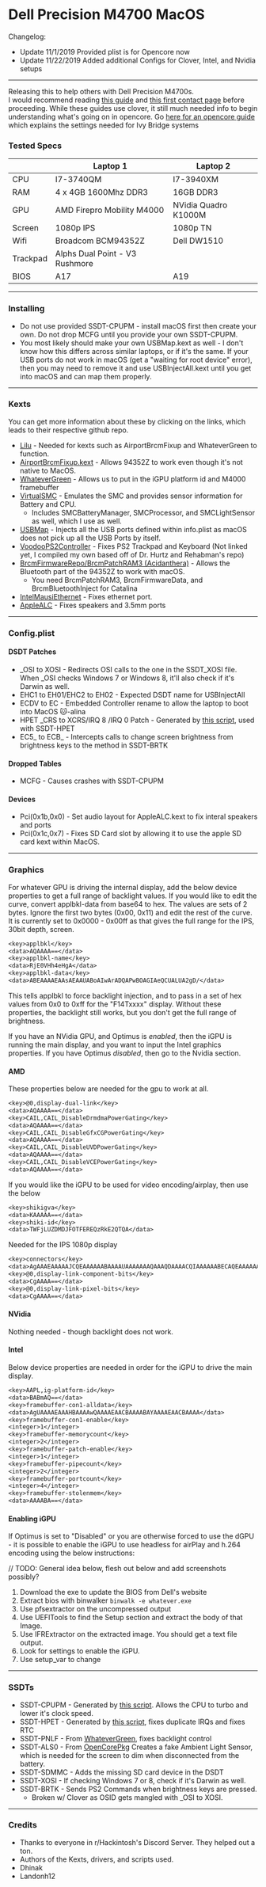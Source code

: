# Dell Precision M4700 MacOS

Changelog:
- Update 11/1/2019   Provided plist is for Opencore now  
- Update 11/22/2019 Added additional Configs for Clover, Intel, and Nvidia setups
___
Releasing this to help others with Dell Precision M4700s.  
I would recommend reading [this guide](https://hackintosh.gitbook.io/-r-hackintosh-vanilla-desktop-guide/) and [this first contact page](https://internet-install.gitbook.io/macos-internet-install/) before proceeding. While these guides use clover, it still much needed info to begin understanding what's going on in opencore. Go [here for an opencore guide](https://khronokernel-2.gitbook.io/opencore-vanilla-desktop-guide/) which explains the settings needed for Ivy Bridge systems

### Tested Specs

| |Laptop 1| Laptop 2 |
|---|---|---|
| CPU |  I7-3740QM  |  I7-3940XM  |
| RAM  | 4 x 4GB 1600Mhz DDR3  | 16GB DDR3 |
| GPU  | AMD Firepro Mobility M4000  |  NVidia Quadro K1000M |
| Screen  | 1080p IPS | 1080p TN |
| Wifi  |  Broadcom BCM94352Z  | Dell DW1510 |
| Trackpad  | Alphs Dual Point - V3 Rushmore  | |
| BIOS | A17 | A19 |

___
### Installing
* Do not use provided SSDT-CPUPM - install macOS first then create your own. Do not drop MCFG until you provide your own SSDT-CPUPM.
* You most likely should make your own USBMap.kext as well - I don't know how this differs across similar laptops, or if it's the same. If your USB ports do not work in macOS (get a "waiting for root device" error), then you may need to remove it and use USBInjectAll.kext until you get into macOS and can map them properly.
___
### Kexts
You can get more information about these by clicking on the links, which leads to their respective github repo.

* [Lilu](https://github.com/acidanthera/Lilu) - Needed for kexts such as AirportBrcmFixup and WhateverGreen to function.  
* [AirportBrcmFixup.kext](https://github.com/acidanthera/AirportBrcmFixup) - Allows 94352Z to work even though it's not native to MacOS.  
* [WhateverGreen](https://github.com/acidanthera/WhateverGreen) - Allows us to put in the iGPU platform id and M4000 framebuffer
* [VirtualSMC](https://github.com/acidanthera/VirtualSMC) - Emulates the SMC and provides sensor information for Battery and CPU.
  * Includes SMCBatteryManager, SMCProcessor, and SMCLightSensor as well, which I use as well.  
* [USBMap](https://github.com/corpnewt/USBMap) - Injects all the USB ports defined within info.plist as macOS does not pick up all the USB Ports by itself.
* [VoodooPS2Controller](https://github.com/1Revenger1/OS-X-ALPS-DRIVER) - Fixes PS2 Trackpad and Keyboard (Not linked yet, I compiled my own based off of Dr. Hurtz and Rehabman's repo)
* [BrcmFirmwareRepo/BrcmPatchRAM3 (Acidanthera)](https://github.com/acidanthera/BrcmPatchRAM) - Allows the Bluetooth part of the 94352Z to work with macOS.
  * You need BrcmPatchRAM3, BrcmFirmwareData, and BrcmBluetoothInject for Catalina
* [IntelMausiEthernet](https://github.com/Mieze/IntelMausiEthernet) - Fixes ethernet port.
* [AppleALC](https://github.com/acidanthera/AppleALC) - Fixes speakers and 3.5mm ports
---
### Config.plist

#### DSDT Patches

* _OSI to XOSI - Redirects OSI calls to the one in the SSDT_XOSI file. When _OSI checks Windows 7 or Windows 8, it'll also check if it's Darwin as well.
* EHC1 to EH01/EHC2 to EH02 - Expected DSDT name for USBInjectAll
* ECDV to EC - Embedded Controller rename to allow the laptop to boot into MacOS 🐱-alina
* HPET _CRS to XCRS/IRQ 8 /IRQ 0 Patch - Generated by [this script](https://github.com/corpnewt/SSDTTime), used with SSDT-HPET
* EC5_ to ECB_ - Intercepts calls to change screen brightness from brightness keys to the method in SSDT-BRTK

#### Dropped Tables

* MCFG - Causes crashes with SSDT-CPUPM

#### Devices
* Pci(0x1b,0x0) - Set audio layout for AppleALC.kext to fix interal speakers and ports
* Pci(0x1c,0x7) - Fixes SD Card slot by allowing it to use the apple SD card kext within MacOS.

___
### Graphics
For whatever GPU is driving the internal display, add the below device properties to get a full range of backlight values. If you would like to edit the curve, convert applbkl-data from base64 to hex. The values are sets of 2 bytes. Ignore the first two bytes (0x00, 0x11) and edit the rest of the curve. It is currently set to 0x0000 - 0x00ff as that gives the full range for the IPS, 30bit depth, screen.  
```dtd
<key>applbkl</key>
<data>AQAAAA==</data>
<key>applbkl-name</key>
<data>RjE0VHh4eHgA</data>
<key>applbkl-data</key>
<data>ABEAAAAEAAsAEAAUABoAIwArADQAPwBOAGIAeQCUALUA2gD/</data>
```
This tells applbkl to force backlight injection, and to pass in a set of hex values from 0x0 to 0xff for the "F14Txxxx" display. Without these properties, the backlight still works, but you don't get the full range of brightness.

If you have an NVidia GPU, and Optimus is *enabled*, then the iGPU is running the main display, and you want to input the Intel graphics properties. If you have Optimus *disabled*, then go to the Nvidia section.

#### AMD 
These properties below are needed for the gpu to work at all.
```dtd
<key>@0,display-dual-link</key>
<data>AQAAAA==</data>
<key>CAIL,CAIL_DisableDrmdmaPowerGating</key>
<data>AQAAAA==</data>
<key>CAIL,CAIL_DisableGfxCGPowerGating</key>
<data>AQAAAA==</data>
<key>CAIL,CAIL_DisableUVDPowerGating</key>
<data>AQAAAA==</data>
<key>CAIL,CAIL_DisableVCEPowerGating</key>
<data>AQAAAA==</data>
```

If you would like the iGPU to be used for video encoding/airplay, then use the below
```dtd
<key>shikigva</key>
<data>KAAAAA==</data>
<key>shiki-id</key>
<data>TWFjLUZDMDJFOTFEREQzRkE2QTQA</data>
```

Needed for the IPS 1080p display
```dtd
<key>connectors</key>
<data>AgAAAEAAAAAJCQEAAAAAABAAAAUAAAAAAAQAAAQDAAAACQIAAAAAABECAQEAAAAAAAQAAAQDAAAACQMAAAAAACEDAgIAAAAAAAgAAAQCAAAAAQQAAAAAABIEAwMAAAAA</data>
<key>@0,display-link-component-bits</key>
<data>CgAAAA==</data>
<key>@0,display-link-pixel-bits</key>
<data>CgAAAA==</data>
```

#### NVidia
Nothing needed - though backlight does not work.

#### Intel
Below device properties are needed in order for the iGPU to drive the main display.

```dtd
<key>AAPL,ig-platform-id</key>
<data>BABmAQ==</data>
<key>framebuffer-con1-alldata</key>
<data>AgUAAAAEAAAHBAAAAwQAAAAEAACBAAAABAYAAAAEAACBAAAA</data>
<key>framebuffer-con1-enable</key>
<integer>1</integer>
<key>framebuffer-memorycount</key>
<integer>2</integer>
<key>framebuffer-patch-enable</key>
<integer>1</integer>
<key>framebuffer-pipecount</key>
<integer>2</integer>
<key>framebuffer-portcount</key>
<integer>4</integer>
<key>framebuffer-stolenmem</key>
<data>AAAABA==</data>
```

#### Enabling iGPU
If Optimus is set to "Disabled" or you are otherwise forced to use the dGPU - it is possible to enable the iGPU to use headless for airPlay and h.264 encoding using the below instructions:

// TODO: General idea below, flesh out below and add screenshots possibly?
1. Download the exe to update the BIOS from Dell's website
2. Extract bios with binwalker
 `binwalk -e whatever.exe`
3. Use pfsextractor on the uncompressed output
4. Use UEFITools to find the Setup section and extract the body of that Image.
5. Use IFRExtractor on the extracted image. You should get a text file output.
6. Look for settings to enable the iGPU.
7. Use setup_var to change

___
### SSDTs

* SSDT-CPUPM - Generated by [this script](https://github.com/Piker-Alpha/ssdtPRGen.sh). Allows the CPU to turbo and lower it's clock speed.
* SSDT-HPET - Generated by [this script](https://github.com/corpnewt/SSDTTime), fixes duplicate IRQs and fixes RTC
* SSDT-PNLF - From [WhateverGreen](https://github.com/acidanthera/WhateverGreen/blob/master/Manual/SSDT-PNLF.dsl), fixes backlight control
* SSDT-ALS0 - From [OpenCorePkg](https://github.com/acidanthera/OpenCorePkg/blob/master/Docs/AcpiSamples/SSDT-ALS0.dsl) Creates a fake Ambient Light Sensor, which is needed for the screen to dim when disconnected from the battery.
* SSDT-SDMMC - Adds the missing SD card device in the DSDT
* SSDT-XOSI - If checking Windows 7 or 8, check if it's Darwin as well.
* SSDT-BRTK - Sends PS2 Commands when brightness keys are pressed.
  * Broken w/ Clover as OSID gets mangled with _OSI to XOSI.

___
### Credits
* Thanks to everyone in r/Hackintosh's Discord Server. They helped out a ton.
* Authors of the Kexts, drivers, and scripts used.
* Dhinak
* Landonh12
